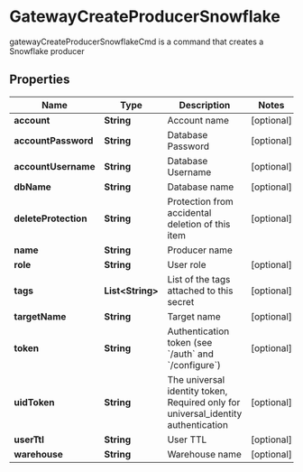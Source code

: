 

# GatewayCreateProducerSnowflake

gatewayCreateProducerSnowflakeCmd is a command that creates a Snowflake producer
## Properties

Name | Type | Description | Notes
------------ | ------------- | ------------- | -------------
**account** | **String** | Account name |  [optional]
**accountPassword** | **String** | Database Password |  [optional]
**accountUsername** | **String** | Database Username |  [optional]
**dbName** | **String** | Database name |  [optional]
**deleteProtection** | **String** | Protection from accidental deletion of this item |  [optional]
**name** | **String** | Producer name | 
**role** | **String** | User role |  [optional]
**tags** | **List&lt;String&gt;** | List of the tags attached to this secret |  [optional]
**targetName** | **String** | Target name |  [optional]
**token** | **String** | Authentication token (see &#x60;/auth&#x60; and &#x60;/configure&#x60;) |  [optional]
**uidToken** | **String** | The universal identity token, Required only for universal_identity authentication |  [optional]
**userTtl** | **String** | User TTL |  [optional]
**warehouse** | **String** | Warehouse name |  [optional]



